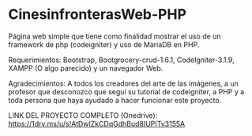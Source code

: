 # CinesinfronterasWeb-PHP
Página web simple que tiene como finalidad mostrar el uso de un framework de php (codeigniter) y uso de MariaDB en PHP.

Requerimientos: Bootstrap, Bootgrocery-crud-1.6.1, CodeIgniter-3.1.9, XAMPP (O algo parecido) y un navegador Web.

Agradecimientos: A todos los creadores del arte de las imágenes, a un profesor que desconozco que seguí su tutorial de codeigniter, a PHP y a toda persona que haya ayudado a hacer funcionar este proyecto.

LINK DEL PROYECTO COMPLETO (Onedrive):
https://1drv.ms/u/s!AtDwIZkCDqGdhBud8IUPITv3155A
